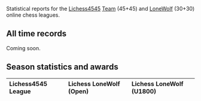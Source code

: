Statistical reports for the [Lichess4545](https://www.lichess4545.com/)
[Team](https://www.lichess4545.com/team4545/) (45+45) and
[LoneWolf](https://www.lichess4545.com/lonewolf/) (30+30) online chess
leagues.

## All time records

Coming soon.

## Season statistics and awards

| Lichess4545 League | Lichess LoneWolf (Open) | Lichess LoneWolf (U1800) |
|:-------------------|:------------------------|:-------------------------|
